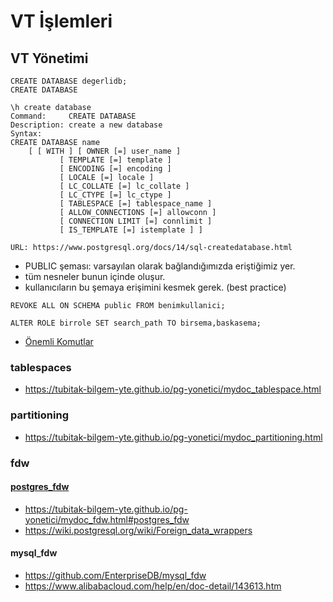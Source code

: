 # VT İşlemleri

## VT Yönetimi

```
CREATE DATABASE degerlidb;
CREATE DATABASE
```


```
\h create database
Command:     CREATE DATABASE
Description: create a new database
Syntax:
CREATE DATABASE name
    [ [ WITH ] [ OWNER [=] user_name ]
           [ TEMPLATE [=] template ]
           [ ENCODING [=] encoding ]
           [ LOCALE [=] locale ]
           [ LC_COLLATE [=] lc_collate ]
           [ LC_CTYPE [=] lc_ctype ]
           [ TABLESPACE [=] tablespace_name ]
           [ ALLOW_CONNECTIONS [=] allowconn ]
           [ CONNECTION LIMIT [=] connlimit ]
           [ IS_TEMPLATE [=] istemplate ] ]

URL: https://www.postgresql.org/docs/14/sql-createdatabase.html

```
* PUBLIC şeması: varsayılan olarak bağlandığımızda eriştiğimiz yer. 
* tüm nesneler bunun içinde oluşur. 
* kullanıcıların bu şemaya erişimini kesmek gerek. (best practice)

```
REVOKE ALL ON SCHEMA public FROM benimkullanici;

ALTER ROLE birrole SET search_path TO birsema,baskasema;

```

* [Önemli Komutlar](https://tubitak-bilgem-yte.github.io/pg-yonetici/mydoc_postgres_veritaban%C4%B1_islemleri.html)

### tablespaces
* https://tubitak-bilgem-yte.github.io/pg-yonetici/mydoc_tablespace.html

### partitioning
* https://tubitak-bilgem-yte.github.io/pg-yonetici/mydoc_partitioning.html

### fdw
#### [postgres_fdw](d/fdw.md)
* https://tubitak-bilgem-yte.github.io/pg-yonetici/mydoc_fdw.html#postgres_fdw
* https://wiki.postgresql.org/wiki/Foreign_data_wrappers

#### mysql_fdw
* https://github.com/EnterpriseDB/mysql_fdw
* https://www.alibabacloud.com/help/en/doc-detail/143613.htm
